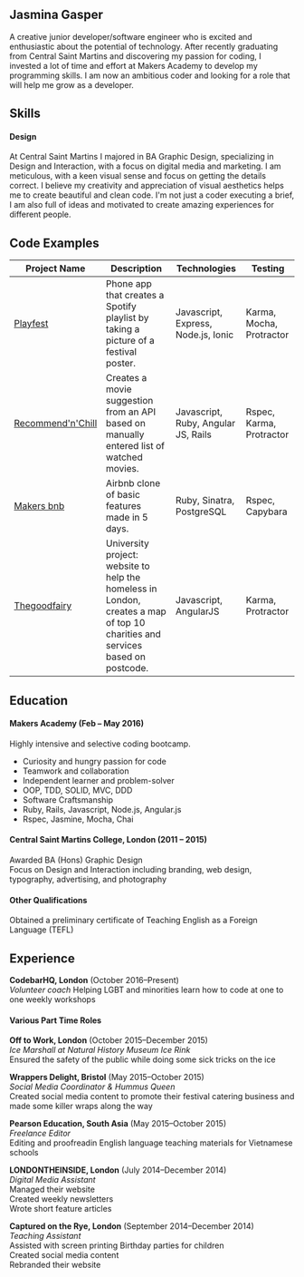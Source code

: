 ## Jasmina Gasper

A creative junior developer/software engineer who is excited and enthusiastic about the potential of technology. After recently graduating from Central Saint Martins and discovering my passion for coding, I invested a lot of time and effort at Makers Academy to develop my programming skills. I am now an ambitious coder and looking for a role that will help me grow as a developer.

## Skills

#### Design

At Central Saint Martins I majored in BA Graphic Design, specializing in Design and Interaction, with a focus on digital media and marketing. I am meticulous, with a keen visual sense and focus on getting the details correct. I believe my creativity and appreciation of visual aesthetics helps me to create beautiful and clean code. I'm not just a coder executing a brief, I am also full of ideas and motivated to create amazing experiences for different people.

<!-- #### Creativity

I am the type of person who thinks outside the box. As someone who is creative on my feet, it helps me be an efficient problem-solver. I love to wrangle code and furnish the front-end to bring that idea to life.

#### Drive

 -->

## Code Examples

Project Name | Description | Technologies | Testing
--- | --- | --- | ---
[Playfest](https://github.com/jazzygasper/playfest) | Phone app that creates a Spotify playlist by taking a picture of a festival poster. | Javascript, Express, Node.js, Ionic | Karma, Mocha, Protractor
[Recommend'n'Chill](https://github.com/jazzy/recommend-n-chill) | Creates a movie suggestion from an API based on manually entered list of watched movies. | Javascript, Ruby, Angular JS, Rails | Rspec, Karma, Protractor
[Makers bnb](https://github.com/jazzygasper/makers_bnb) | Airbnb clone of basic features made in 5 days. | Ruby, Sinatra, PostgreSQL | Rspec, Capybara
[Thegoodfairy](https://github.com/jazzygasper/thegoodfairy) | University project: website to help the homeless in London, creates a map of top 10 charities and services based on postcode. | Javascript, AngularJS | Karma, Protractor

## Education

#### Makers Academy (Feb – May 2016)

Highly intensive and selective coding bootcamp.

- Curiosity and hungry passion for code
- Teamwork and collaboration
- Independent learner and problem-solver
- OOP, TDD, SOLID, MVC, DDD
- Software Craftsmanship
- Ruby, Rails, Javascript, Node.js, Angular.js
- Rspec, Jasmine, Mocha, Chai

#### Central Saint Martins College, London (2011 – 2015)

Awarded BA (Hons) Graphic Design<br>
Focus on Design and Interaction including branding, web design, typography, advertising, and photography

#### Other Qualifications

Obtained a preliminary certificate of Teaching English as a Foreign Language (TEFL)

## Experience

**CodebarHQ, London** (October 2016–Present)    
*Volunteer coach*
Helping LGBT and minorities learn how to code at one to one weekly workshops

#### Various Part Time Roles

**Off to Work, London** (October 2015–December 2015)    
*Ice Marshall at Natural History Museum Ice Rink*    
Ensured the safety of the public while doing some sick tricks on the ice

**Wrappers Delight, Bristol** (May 2015–October 2015)   
*Social Media Coordinator & Hummus Queen*    
Created social media content to promote their festival catering business and made some killer wraps along the way

**Pearson Education, South Asia** (May 2015–October 2015)    
*Freelance Editor*    
Editing and proofreadin English language teaching materials for Vietnamese schools

**LONDONTHEINSIDE, London** (July 2014–December 2014)   
*Digital Media Assistant*    
Managed their website    
Created weekly newsletters    
Wrote short feature articles    

**Captured on the Rye, London** (September 2014–December 2014)   
*Teaching Assistant*    
Assisted with screen printing Birthday parties for children    
Created social media content    
Rebranded their website    
